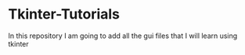 # Tkinter-Tutorials

In this repository I am going to add all the gui files that I will learn using tkinter
